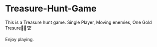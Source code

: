 # Treasure-Hunt-Game
This is a Treasure hunt game.
Single Player,
Moving enemies,
One Gold Tresure🎁👑🏆

Enjoy playing.


